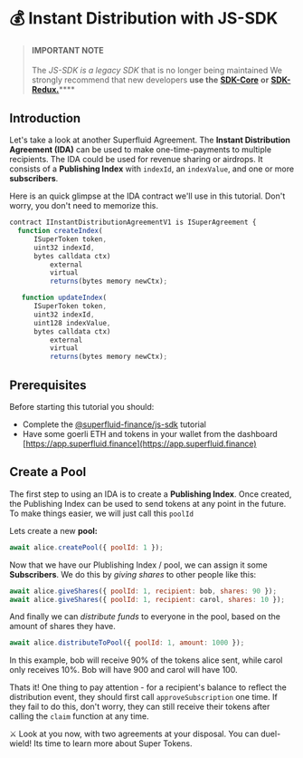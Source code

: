 # 💰 Instant Distribution with JS-SDK

> #### IMPORTANT NOTE
>
> The _JS-SDK is a legacy SDK_ that is no longer being maintained We strongly recommend that new developers **use the** [**SDK-Core**](broken-reference) **or** [**SDK-Redux.**](https://www.npmjs.com/package/@superfluid-finance/sdk-redux)\*\*\*\*

## Introduction

Let's take a look at another Superfluid Agreement. The **Instant Distribution Agreement (IDA)** can be used to make one-time-payments to multiple recipients. The IDA could be used for revenue sharing or airdrops. It consists of a **Publishing Index** with `indexId`, an `indexValue`, and one or more **subscribers**.

Here is an quick glimpse at the IDA contract we'll use in this tutorial. Don't worry, you don't need to memorize this.

```javascript
contract IInstantDistributionAgreementV1 is ISuperAgreement {
  function createIndex(
      ISuperToken token,
      uint32 indexId,
      bytes calldata ctx)
          external
          virtual
          returns(bytes memory newCtx);

   function updateIndex(
      ISuperToken token,
      uint32 indexId,
      uint128 indexValue,
      bytes calldata ctx)
          external
          virtual
          returns(bytes memory newCtx);
```

## Prerequisites

Before starting this tutorial you should:

* Complete the [@superfluid-finance/js-sdk](./) tutorial
* Have some goerli ETH and tokens in your wallet from the dashboard [https://app.superfluid.finance](https://app.superfluid.finance)

## Create a Pool

The first step to using an IDA is to create a **Publishing Index**. Once created, the Publishing Index can be used to send tokens at any point in the future. To make things easier, we will just call this `poolId`

Lets create a new **pool:**

```javascript
await alice.createPool({ poolId: 1 });
```

Now that we have our Plublishing Index / pool, we can assign it some **Subscribers**. We do this by _giving shares_ to other people like this:

```javascript
await alice.giveShares({ poolId: 1, recipient: bob, shares: 90 });
await alice.giveShares({ poolId: 1, recipient: carol, shares: 10 });
```

And finally we can _distribute funds_ to everyone in the pool, based on the amount of shares they have.

```javascript
await alice.distributeToPool({ poolId: 1, amount: 1000 });
```

In this example, bob will receive 90% of the tokens alice sent, while carol only receives 10%. Bob will have 900 and carol will have 100.

Thats it! One thing to pay attention - for a recipient's balance to reflect the distribution event, they should first call `approveSubscription` one time. If they fail to do this, don't worry, they can still receive their tokens after calling the `claim` function at any time.

⚔ Look at you now, with two agreements at your disposal. You can duel-wield! Its time to learn more about Super Tokens.
